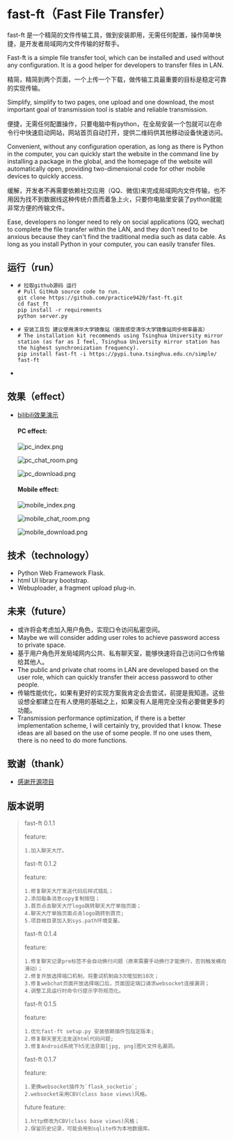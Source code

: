 # fast-ft（Fast File Transfer）

fast-ft 是一个精简的文件传输工具，做到安装即用，无需任何配置，操作简单快捷，是开发者局域网内文件传输的好帮手。

Fast-ft is a simple file transfer tool, which can be installed and used without any configuration. It is a good helper for developers to transfer files in LAN.

精简，精简到两个页面，一个上传一个下载，做传输工具最重要的目标是稳定可靠的实现传输。

Simplify, simplify to two pages, one upload and one download, the most important goal of transmission tool is stable and reliable transmission.

便捷，无需任何配置操作，只要电脑中有python，在全局安装一个包就可以在命令行中快速启动网站，网站首页自动打开，提供二维码供其他移动设备快速访问。

Convenient, without any configuration operation, as long as there is Python in the computer, you can quickly start the website in the command line by installing a package in the global, and the homepage of the website will automatically open, providing two-dimensional code for other mobile devices to quickly access.

缓解，开发者不再需要依赖社交应用（QQ、微信)来完成局域网内文件传输，也不用因为找不到数据线这种传统介质而着急上火，只要你电脑里安装了python就能非常方便的传输文件。

Ease, developers no longer need to rely on social applications (QQ, wechat) to complete the file transfer within the LAN, and they don't need to be anxious because they can't find the traditional media such as data cable. As long as you install Python in your computer, you can easily transfer files.




## 运行（run）

* ```shell
  # 拉取github源码 运行
  # Pull GitHub source code to run.
  git clone https://github.com/practice9420/fast-ft.git
  cd fast_ft
  pip install -r requirements
  python server.py
  ```

* ```shell
  # 安装工具包 建议使用清华大学镜像站（据我感受清华大学镜像站同步频率最高）
  # The installation kit recommends using Tsinghua University mirror station (as far as I feel, Tsinghua University mirror station has the highest synchronization frequency).
  pip install fast-ft -i https://pypi.tuna.tsinghua.edu.cn/simple/
  fast-ft
  ```

* 



## 效果（effect）

* [bilibili效果演示](https://www.bilibili.com/video/BV1SK4y1D7Zt)

  #### PC effect:
  
  ![pc_index.png](./images/pc_index.png)
  
  ![pc_chat_room.png](./images/pc_chat_room.png)
  
  ![pc_download.png](./images/pc_download.png)

  #### Mobile effect:
  
  ![mobile_index.png](./images/mobile_index.png)
  
  ![mobile_chat_room.png](./images/mobile_chat_room.png)
  
  ![mobile_download.png](./images/mobile_download.png)
  




## 技术（technology）

* Python Web Framework Flask.
* html UI library bootstrap.
* Webuploader, a fragment upload plug-in.



## 未来（future）

* 或许将会考虑加入用户角色，实现口令访问私密空间。
* Maybe we will consider adding user roles to achieve password access to private space.
* 基于用户角色开发局域网内公共、私有聊天室，能够快速将自己访问口令传输给其他人。
* The public and private chat rooms in LAN are developed based on the user role, which can quickly transfer their access password to other people.
* 传输性能优化，如果有更好的实现方案我肯定会去尝试，前提是我知道。这些设想全都建立在有人使用的基础之上，如果没有人是用完全没有必要做更多的功能。
* Transmission performance optimization, if there is a better implementation scheme, I will certainly try, provided that I know. These ideas are all based on the use of some people. If no one uses them, there is no need to do more functions.

## 致谢（thank）

* [感谢开源项目](https://github.com/lsm1103/pyupload)

## 版本说明

> fast-ft 0.1.1
> 
> feature:
> ```
> 1.加入聊天大厅。
> ```
>
> fast-ft 0.1.2
> 
> feature:
> ```
> 1.修复聊天大厅发送代码后样式错乱；
> 2.添加每条消息copy复制按钮；
> 3.首页点击聊天大厅logo跳转聊天大厅单独页面；
> 4.聊天大厅单独页面点击logo跳转到首页;
> 5.项目根目录加入到sys.path环境变量。
> ```
>
> fast-ft 0.1.4
> 
> feature:
> ```
> 1.修复聊天记录pre标签不会自动换行问题（原来需要手动换行才能换行，否则触发横向滑动）；
> 2.修复开放选择端口机制，将重试机制由3次增加到10次；
> 3.修复webchat页面开放选择端口后，页面固定端口请求websocket连接漏洞；
> 4.调整工具运行时命令行提示字符规范化。
> ```
> 
> fast-ft 0.1.5
> 
> feature:
> ```
> 1.优化fast-ft setup.py 安装依赖插件包指定版本;
> 2.修复聊天室无法发送html代码问题;
> 3.修复Android系统下h5无法获取[jpg, png]图片文件名漏洞。
> ```
> 
> fast-ft 0.1.7
> 
> feature:
> ```
> 1.更换websocket插件为`flask_socketio`;
> 2.websocket采用CBV(class base views)风格。
> ```
>
> future feature:
> ```
> 1.http修改为CBV(class base views)风格；
> 2.保留历史记录，可能会用到sqlite作为本地数据库。
> ```
> 

